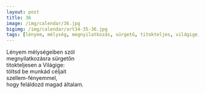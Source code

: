 ```yaml
---
layout: post
title: 36
image: /img/calendar/36.jpg
bigimg: /img/calendar/art34-35-36.jpg
tags: [lényem, mélység, megnyilatkozás, sürgető, titokteljes, világige, munka, céljaim, szellem-fény, feláldoz]
---
```

Lényem mélységeiben szól  
megnyilatkozásra sürgetőn  
titokteljesen a Világige:  
töltsd be munkád céljait  
szellem-fényemmel,  
hogy feláldozd magad általam.
